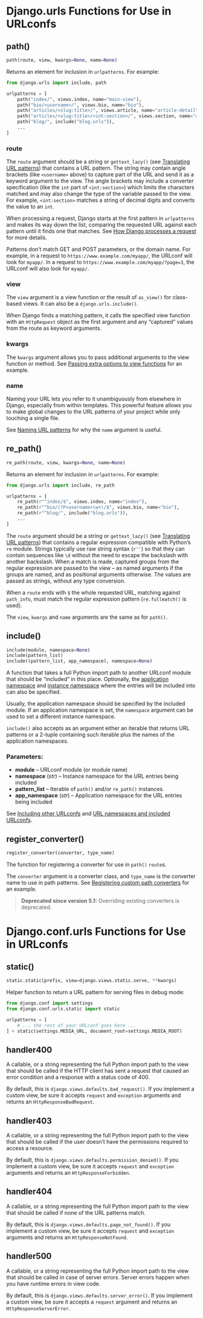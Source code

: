 # Django.urls Functions for Use in URLconfs

## path()

```python
path(route, view, kwargs=None, name=None)
```

Returns an element for inclusion in `urlpatterns`. For example:

```python
from django.urls import include, path

urlpatterns = [
    path("index/", views.index, name="main-view"),
    path("bio/<username>/", views.bio, name="bio"),
    path("articles/<slug:title>/", views.article, name="article-detail"),
    path("articles/<slug:title>/<int:section>/", views.section, name="article-section"),
    path("blog/", include("blog.urls")),
    ...
]
```

### route

The `route` argument should be a string or `gettext_lazy()` (see [Translating URL patterns](../../topics/i18n/translation/#translating-urlpatterns)) that contains a URL pattern. The string may contain angle brackets (like `<username>` above) to capture part of the URL and send it as a keyword argument to the view. The angle brackets may include a converter specification (like the `int` part of `<int:section>`) which limits the characters matched and may also change the type of the variable passed to the view. For example, `<int:section>` matches a string of decimal digits and converts the value to an `int`.

When processing a request, Django starts at the first pattern in `urlpatterns` and makes its way down the list, comparing the requested URL against each pattern until it finds one that matches. See [How Django processes a request](../../topics/http/urls/#how-django-processes-a-request) for more details.

Patterns don’t match GET and POST parameters, or the domain name. For example, in a request to `https://www.example.com/myapp/`, the URLconf will look for `myapp/`. In a request to `https://www.example.com/myapp/?page=3`, the URLconf will also look for `myapp/`.

### view

The `view` argument is a view function or the result of `as_view()` for class-based views. It can also be a `django.urls.include()`.

When Django finds a matching pattern, it calls the specified view function with an `HttpRequest` object as the first argument and any “captured” values from the route as keyword arguments.

### kwargs

The `kwargs` argument allows you to pass additional arguments to the view function or method. See [Passing extra options to view functions](../../topics/http/urls/#views-extra-options) for an example.

### name

Naming your URL lets you refer to it unambiguously from elsewhere in Django, especially from within templates. This powerful feature allows you to make global changes to the URL patterns of your project while only touching a single file.

See [Naming URL patterns](../../topics/http/urls/#naming-url-patterns) for why the `name` argument is useful.

## re_path()

```python
re_path(route, view, kwargs=None, name=None)
```

Returns an element for inclusion in `urlpatterns`. For example:

```python
from django.urls import include, re_path

urlpatterns = [
    re_path(r"^index/$", views.index, name="index"),
    re_path(r"^bio/(?P<username>\w+)/$", views.bio, name="bio"),
    re_path(r"^blog/", include("blog.urls")),
    ...
]
```

The `route` argument should be a string or `gettext_lazy()` (see [Translating URL patterns](../../topics/i18n/translation/#translating-urlpatterns)) that contains a regular expression compatible with Python’s `re` module. Strings typically use raw string syntax (`r''`) so that they can contain sequences like `\d` without the need to escape the backslash with another backslash. When a match is made, captured groups from the regular expression are passed to the view – as named arguments if the groups are named, and as positional arguments otherwise. The values are passed as strings, without any type conversion.

When a `route` ends with `$` the whole requested URL, matching against `path_info`, must match the regular expression pattern (`re.fullmatch()` is used).

The `view`, `kwargs` and `name` arguments are the same as for `path()`.

## include()

```python
include(module, namespace=None)
include(pattern_list)
include((pattern_list, app_namespace), namespace=None)
```

A function that takes a full Python import path to another URLconf module that should be “included” in this place. Optionally, the [application namespace](../../topics/http/urls/#term-application-namespace) and [instance namespace](../../topics/http/urls/#term-instance-namespace) where the entries will be included into can also be specified.

Usually, the application namespace should be specified by the included module. If an application namespace is set, the `namespace` argument can be used to set a different instance namespace.

`include()` also accepts as an argument either an iterable that returns URL patterns or a 2-tuple containing such iterable plus the names of the application namespaces.

### Parameters:

- **module** – URLconf module (or module name)
- **namespace** (*str*) – Instance namespace for the URL entries being included
- **pattern_list** – Iterable of `path()` and/or `re_path()` instances.
- **app_namespace** (*str*) – Application namespace for the URL entries being included

See [Including other URLconfs](../../topics/http/urls/#including-other-urlconfs) and [URL namespaces and included URLconfs](../../topics/http/urls/#namespaces-and-include).

## register_converter()

```python
register_converter(converter, type_name)
```

The function for registering a converter for use in `path()` `route`s.

The `converter` argument is a converter class, and `type_name` is the converter name to use in path patterns. See [Registering custom path converters](../../topics/http/urls/#registering-custom-path-converters) for an example.

> **Deprecated since version 5.1:** Overriding existing converters is deprecated.

# Django.conf.urls Functions for Use in URLconfs

## static()

```python
static.static(prefix, view=django.views.static.serve, **kwargs)
```

Helper function to return a URL pattern for serving files in debug mode:

```python
from django.conf import settings
from django.conf.urls.static import static

urlpatterns = [
    # ... the rest of your URLconf goes here ...
] + static(settings.MEDIA_URL, document_root=settings.MEDIA_ROOT)
```

## handler400

A callable, or a string representing the full Python import path to the view that should be called if the HTTP client has sent a request that caused an error condition and a response with a status code of 400.

By default, this is `django.views.defaults.bad_request()`. If you implement a custom view, be sure it accepts `request` and `exception` arguments and returns an `HttpResponseBadRequest`.

## handler403

A callable, or a string representing the full Python import path to the view that should be called if the user doesn’t have the permissions required to access a resource.

By default, this is `django.views.defaults.permission_denied()`. If you implement a custom view, be sure it accepts `request` and `exception` arguments and returns an `HttpResponseForbidden`.

## handler404

A callable, or a string representing the full Python import path to the view that should be called if none of the URL patterns match.

By default, this is `django.views.defaults.page_not_found()`. If you implement a custom view, be sure it accepts `request` and `exception` arguments and returns an `HttpResponseNotFound`.

## handler500

A callable, or a string representing the full Python import path to the view that should be called in case of server errors. Server errors happen when you have runtime errors in view code.

By default, this is `django.views.defaults.server_error()`. If you implement a custom view, be sure it accepts a `request` argument and returns an `HttpResponseServerError`.